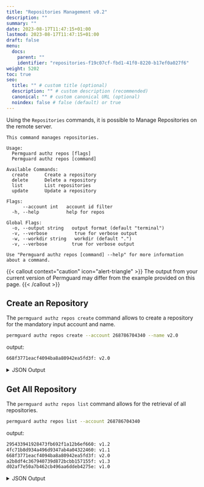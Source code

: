 ```yaml
---
title: "Repositories Management v0.2"
description: ""
summary: ""
date: 2023-08-17T11:47:15+01:00
lastmod: 2023-08-17T11:47:15+01:00
draft: false
menu:
  docs:
    parent: ""
    identifier: "repositories-f19c07cf-fbd1-41f0-8220-b17ef0a027f6"
weight: 5202
toc: true
seo:
  title: "" # custom title (optional)
  description: "" # custom description (recommended)
  canonical: "" # custom canonical URL (optional)
  noindex: false # false (default) or true
---
```


Using the `Repositories` commands, it is possible to Manage Repositories on the remote server.

```text
This command manages repositories.

Usage:
  Permguard authz repos [flags]
  Permguard authz repos [command]

Available Commands:
  create      Create a repository
  delete      Delete a repository
  list        List repositories
  update      Update a repository

Flags:
      --account int   account id filter
  -h, --help          help for repos

Global Flags:
  -o, --output string   output format (default "terminal")
  -v, --verbose          true for verbose output
  -w, --workdir string   workdir (default ".")
  -v, --verbose         true for verbose output

Use "Permguard authz repos [command] --help" for more information about a command.
```

{{< callout context="caution" icon="alert-triangle" >}}
The output from your current version of Permguard may differ from the example provided on this page.
{{< /callout >}}

## Create an Repository

The `permguard authz repos create` command allows to create a repository for the mandatory input account and name.

```bash
permguard authz repos create --account 268786704340 --name v2.0
```

output:

```bash
668f3771eacf4094ba8a80942ea5fd3f: v2.0
```

<details>
  <summary>
    JSON Output
  </summary>

```bash
permguard authz repos create --account 268786704340 --name v2.0 --output json
```

output:

```bash
{
  "repositories": [
    {
      "repository_id": "668f3771eacf4094ba8a80942ea5fd3f",
      "created_at": "2024-08-25T14:50:38.003Z",
      "updated_at": "2024-08-25T14:50:38.003Z",
      "account_id": 268786704340,
      "name": "v2.0"
    }
  ]
}
```

</details>

## Get All Repository

The `permguard authz repos list` command allows for the retrieval of all repositories.

```bash
permguard authz repos list --account 268786704340
```

output:

```bash
295433941928473fb692f1a12b6ef660: v1.2
4fc71b8d934a496d9347ab4a04322460: v1.1
668f3771eacf4094ba8a80942ea5fd3f: v2.0
a2b8df4c367940739d872bcbb157155f: v1.3
d02af7e50a7b462cb496aa6ddeb4275e: v1.0
```

<details>
  <summary>
    JSON Output
  </summary>

```bash
permguard authz repos list --account 268786704340 --output json
```

output:

```bash
{
  "repository": [
    {
      "repository_id": "295433941928473fb692f1a12b6ef660",
      "created_at": "2024-08-25T14:50:30.248Z",
      "updated_at": "2024-08-25T14:50:30.248Z",
      "account_id": 268786704340,
      "name": "v1.2"
    },
    {
      "repository_id": "4fc71b8d934a496d9347ab4a04322460",
      "created_at": "2024-08-25T14:50:26.999Z",
      "updated_at": "2024-08-25T14:50:26.999Z",
      "account_id": 268786704340,
      "name": "v1.1"
    },
    {
      "repository_id": "668f3771eacf4094ba8a80942ea5fd3f",
      "created_at": "2024-08-25T14:50:38.003Z",
      "updated_at": "2024-08-25T14:50:38.003Z",
      "account_id": 268786704340,
      "name": "v2.0"
    },
    {
      "repository_id": "a2b8df4c367940739d872bcbb157155f",
      "created_at": "2024-08-25T14:50:33.046Z",
      "updated_at": "2024-08-25T14:50:33.046Z",
      "account_id": 268786704340,
      "name": "v1.3"
    },
    {
      "repository_id": "d02af7e50a7b462cb496aa6ddeb4275e",
      "created_at": "2024-08-25T14:50:13.705Z",
      "updated_at": "2024-08-25T14:50:13.705Z",
      "account_id": 268786704340,
      "name": "v1.0"
    }
  ]
}
```

</details>
